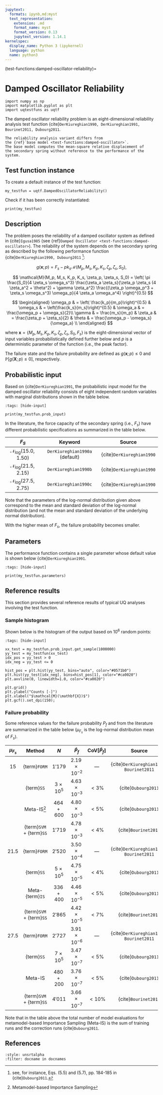 ```yaml
---
jupytext:
  formats: ipynb,md:myst
  text_representation:
    extension: .md
    format_name: myst
    format_version: 0.13
    jupytext_version: 1.14.1
kernelspec:
  display_name: Python 3 (ipykernel)
  language: python
  name: python3
---
```


(test-functions:damped-oscillator-reliability)=
# Damped Oscillator Reliability

```{code-cell} ipython3
import numpy as np
import matplotlib.pyplot as plt
import uqtestfuns as uqtf
```

The damped oscillator reliability problem is an eight-dimensional reliability
analysis test function {cite}`DerKiureghian1990, DerKiureghian1991, Bourinet2011, Dubourg2011`.

```{note}
The reliability analysis variant differs from
the {ref}`base model <test-functions:damped-oscillator>`.
The base model computes the mean-square relative displacement of
the secondary spring without reference to the performance of the system.
```

## Test function instance

To create a default instance of the test function:

```{code-cell} ipython3
my_testfun = uqtf.DampedOscillatorReliability()
```

Check if it has been correctly instantiated:

```{code-cell} ipython3
print(my_testfun)
```

## Description

The problem poses the reliability of a damped oscillator system
as defined in {cite}`Igusa1985` (see {ref}`Damped Oscillator <test-functions:damped-oscillator>`).
The reliability of the system depends on the secondary spring as described
by the following performance function {cite}`DerKiureghian1990, Dubourg2011` [^location]:

$$
g(\boldsymbol{x}; p) = F_s - p k_s \mathcal{M}(M_p, M_s, K_p, K_s, \zeta_p, \zeta_s, S_0),
$$

$$
\mathcal{M}(M_p, M_s, K_p, K_s, \zeta_p, \zeta_s, S_0) = \left( \pi \frac{S_0}{4 \zeta_s \omega_s^3} \frac{\zeta_a \zeta_s}{\zeta_p \zeta_s (4 \zeta_a^2 + \theta^2) + \gamma \zeta_a^2} \frac{(\zeta_p \omega_p^3 + \zeta_s \omega_s^3) \omega_p}{4 \zeta_a \omega_a^4} \right)^{0.5}
$$

$$
\begin{aligned}
	\omega_p & = \left( \frac{k_p}{m_p}\right)^{0.5} & \omega_s & = \left(\frac{k_s}{m_s}\right)^{0.5} & \omega_a & = \frac{\omega_p + \omega_s}{2}\\
	\gamma & = \frac{m_s}{m_p} & \zeta_a & = \frac{\zeta_p + \zeta_s}{2} & \theta & = \frac{\omega_p - \omega_s}{\omega_a} \\
\end{aligned}
$$

where $\boldsymbol{x} = \{ M_p, M_s, K_p, K_s, \zeta_p, \zeta_s, S_0, F_s \}$
is the eight-dimensional vector of input variables probabilistically defined
further below and $p$ is a deterministic parameter of the function
(i.e., the peak factor).

The failure state and the failure probability are defined as
$g(\boldsymbol{x}; p) \leq 0$ and $\mathbb{P}[g(\boldsymbol{X}; p) \leq 0]$,
respectively.

## Probabilistic input

Based on {cite}`DerKiureghian1991`, the probabilistic input model
for the damped oscillator reliability consists of eight independent random
variables with marginal distributions shown in the table below.

```{code-cell} ipython3
:tags: [hide-input]

print(my_testfun.prob_input)
```

In the literature, the force capacity of the secondary spring (i.e., $F_s$)
have different probabilistic specifications as summarized in the table below.

|                  $F_S$                   |            Keyword             |          Source           |  
|:----------------------------------------:|:------------------------------:|:-------------------------:|
| $\mathcal{N}_{\mathrm{log}}(15.0, 1.50)$ | `DerKiureghian1990a` (default) | {cite}`DerKiureghian1990` |
| $\mathcal{N}_{\mathrm{log}}(21.5, 2.15)$ |      `DerKiureghian1990b`      | {cite}`DerKiureghian1990` |
| $\mathcal{N}_{\mathrm{log}}(27.5, 2.75)$ |      `DerKiureghian1990c`      | {cite}`DerKiureghian1990` |

Note that the parameters of the log-normal distribution given above correspond
to the mean and standard deviation of the log-normal distribution
(and not the mean and standard deviation of the underlying normal distribution).

With the higher mean of $F_s$, the failure probability becomes smaller.

## Parameters

The performance function contains a single parameter whose default value
is shown below {cite}`DerKiureghian1991`.

```{code-cell} ipython3
:tags: [hide-input]

print(my_testfun.parameters)
```

## Reference results

This section provides several reference results of typical UQ analyses involving
the test function.

### Sample histogram

Shown below is the histogram of the output based on $10^6$ random points:

```{code-cell} ipython3
:tags: [hide-input]

xx_test = my_testfun.prob_input.get_sample(1000000)
yy_test = my_testfun(xx_test)
idx_pos = yy_test > 0
idx_neg = yy_test <= 0

hist_pos = plt.hist(yy_test, bins="auto", color="#0571b0")
plt.hist(yy_test[idx_neg], bins=hist_pos[1], color="#ca0020")
plt.axvline(0, linewidth=1.0, color="#ca0020")

plt.grid()
plt.ylabel("Counts [-]")
plt.xlabel("$\mathcal{M}(\mathbf{X})$")
plt.gcf().set_dpi(150);
```

### Failure probability

Some reference values for the failure probability $P_f$ and from the literature
are summarized in the table below ($\mu_{F_s}$ is the log-normal distribution
mean of $F_s$).

| $\mu_{F_s}$ |          Method          |       $N$       |      $\hat{P}_f$      | $\mathrm{CoV}[\hat{P}_f]$ |                 Source                  |
|:-----------:|:------------------------:|:---------------:|:---------------------:|:-------------------------:|:---------------------------------------:|
|    $15$     |       {term}`FORM`       |     $1'179$     | $2.19 \times 10^{-2}$ |          &#8212;          | {cite}`DerKiureghian1990, Bourinet2011` |
|             |        {term}`SS`        | $3 \times 10^5$ | $4.63 \times 10^{-3}$ |          $< 3\%$          |           {cite}`Dubourg2011`           |
|             |    Meta-IS[^meta-is]     |   $464 + 600$   | $4.80 \times 10^{-3}$ |          $< 5\%$          |           {cite}`Dubourg2011`           |
|             | {term}`SVM` + {term}`SS` |     $1'719$     | $4.78 \times 10^{-3}$ |          $< 4\%$          |          {cite}`Bourinet2011`           |
|   $21.5$    |       {term}`FORM`       |     $2'520$     | $3.50 \times 10^{-4}$ |          &#8212;          | {cite}`DerKiureghian1990, Bourinet2011` |
|             |        {term}`SS`        | $5 \times 10^5$ | $4.75 \times 10^{-5}$ |          $< 4\%$          |           {cite}`Dubourg2011`           |
|             |     Meta-{term}`IS`      |   $336 + 400$   | $4.46 \times 10^{-5}$ |          $< 5\%$          |           {cite}`Dubourg2011`           |
|             | {term}`SVM` + {term}`SS` |     $2'865$     | $4.42 \times 10^{-5}$ |          $< 7\%$          |          {cite}`Bourinet2011`           |
|   $27.5$    |       {term}`FORM`       |     $2'727$     | $3.91 \times 10^{-6}$ |          &#8212;          | {cite}`DerKiureghian1990, Bourinet2011` |
|             |        {term}`SS`        | $7 \times 10^5$ | $3.47 \times 10^{-7}$ |          $< 5\%$          |           {cite}`Dubourg2011`           |
|             |         Meta-IS          |   $480 + 200$   | $3.76 \times 10^{-7}$ |          $< 5\%$          |           {cite}`Dubourg2011`           |
|             | {term}`SVM` + {term}`SS` |     $4'011$     | $3.66 \times 10^{-7}$ |         $< 10\%$          |          {cite}`Bourinet2011`           |

Note that in the table above the total number of model evaluations for
metamodel-based Importance Sampling (Meta-IS) is the sum of training runs
and the correction runs {cite}`Dubourg2011`.

## References

```{bibliography}
:style: unsrtalpha
:filter: docname in docnames
```

[^location]: see, for instance, 
Eqs. (5.5) and (5.7), pp. 184-185 in {cite}`Dubourg2011`.

[^meta-is]: Metamodel-based Importance Sampling
